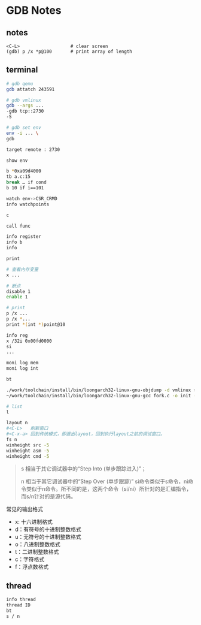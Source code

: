 # GDB Notes

## notes

```text
<C-L>                   # clear screen
(gdb) p /x *p@100       # print array of length
```

## terminal

```bash
# gdb qemu
gdb attatch 243591

# gdb vmlinux
gdb --args ...
-gdb tcp::2730
-S

# gdb set env
env -i ... \
gdb
```

```Bash
target remote : 2730

show env

b *0xa09d4000
tb a.c:15
break … if cond
b 10 if i==101

watch env->CSR_CRMD
info watchpoints

c

call func

info register
info b
info 

print

# 查看内存变量
x ...

# 断点
disable 1 
enable 1

# print
p /x ...
p /x *...
print *(int *)point@10

info reg
x /32i 0x00fd0000
si
...

moni log mem
moni log int

bt

./work/toolchain/install/bin/loongarch32-linux-gnu-objdump -d vmlinux > a.txt
~/work/toolchain/install/bin/loongarch32-linux-gnu-gcc fork.c -o init --static

# list
l

layout n
#<C-L>   刷新窗口
#<C-x-a> 回到传统模式，即退出layout，回到执行layout之前的调试窗口。
fs n
winheight src -5
winheight asm -5
winheight cmd -5
```

> s 相当于其它调试器中的“Step Into (单步跟踪进入)”；
>
> n 相当于其它调试器中的“Step Over (单步跟踪)”
> si命令类似于s命令，ni命令类似于n命令。所不同的是，这两个命令（si/ni）所针对的是汇编指令，而s/n针对的是源代码。

常见的输出格式

- x: 十六进制格式
- d：有符号的十进制整数格式
- u：无符号的十进制整数格式
- o：八进制整数格式
- t：二进制整数格式
- c：字符格式
- f：浮点数格式

## thread

```bash
info thread
thread ID
bt
s / n
```
